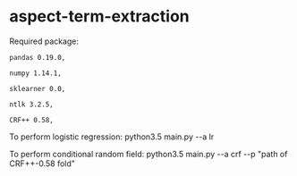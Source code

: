 # aspect-term-extraction
Required package:

    pandas 0.19.0,
    
    numpy 1.14.1,
    
    sklearner 0.0,
    
    ntlk 3.2.5,
    
    CRF++ 0.58,
    
To perform logistic regression: python3.5 main.py --a lr

To perform conditional random field: python3.5 main.py --a crf --p "path of CRF++-0.58 fold"
